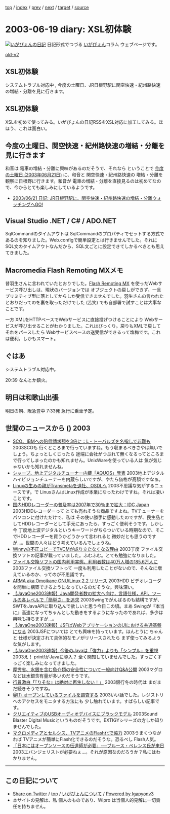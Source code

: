 [top](../index.html) 
 / [index](index.html) 
 / [prev](ig030617.html) 
 / [next](ig030620.html) 
 / [target](http://www.igapyon.jp/igapyon/diary/2003/ig030619.html) 
 / [source](https://github.com/igapyon/diary/blob/master/2003/ig030619.src.md) 

2003-06-19 diary: XSL初体験
=====================================================================================================
[![いがぴょんの日記](http://www.igapyon.jp/igapyon/diary/images/iga200306s.jpg "いがぴょん")](http://www.igapyon.jp/igapyon/diary/memo/memoigapyon.html) 日記形式でつづる [いがぴょん](http://www.igapyon.jp/igapyon/diary/memo/memoigapyon.html)コラム ウェブページです。

[old-v2](ig030619-orig.html)

## XSL初体験

システムトラブル対応中 , 今度の土曜日、JR日根野駅に関空快速・紀州路快速の増結・分離を見に行きます。


## XSL初体験

XSLを初めて使ってみる。いがぴょんの日記RSSをXSL対応に加工してみる。ほほう、これは面白い。

## 今度の土曜日、関空快速・紀州路快速の増結・分離を見に行きます

和音は 電車の増結・分離に興味があるのだそうで、それなら ということで [今度の土曜日 (2003年06月21日)](ig030621.html) に、和音と 関空快速・紀州路快速の 増結・分離を観察に日根野に行きます。和音が 電車の増結・分離を直接見るのは初めてなので、今からとても楽しみにしているようです。

* [2003/06/21 日記: JR日根野駅に、関空快速・紀州路快速の増結・分離ウォッチングへGO!](ig030621.html)

## Visual Studio .NET / C# / ADO.NET

SqlCommandのタイムアウトは SqlCommandのプロパティでセットする方式であるのを知りました。Web.configで簡単設定とは行きませんでした。それに
SQL文のタイムアウトなんだから、SQL文ごとに設定できてしかるべきとも思えてきました。

## Macromedia Flash Remoting MXメモ

昔羽生さんに言われていたとおりでした。[Flash Remoting MX](http://www.macromedia.com/jp/software/flashremoting/) を使ったWebサービス呼び出しは、現状のバージョンでは オブジェクトの戻しができず、一旦プリミティブ型に落としてからしか受信できませんでした。羽生さんの言われたとおりだってのを裏を取っただけでした (苦笑) でも自部署で試すことは大事なことです。

一方 XMLをHTTPベースでWebサービスに直接投げつけることにより Webサービスが呼び出せることがわかりました。これはびっくり。戻りもXMLで戻してそれをパースしたら Webサービスベースの送受信ができるって塩梅です。これは便利。しかもスマート。

## ぐはあ

システムトラブル対応中。

20:39 なんとか鎮火。

## 明日は和歌山出張

明日の朝、阪急豊中 7:33発 急行に乗車予定。

## 世間のニュースから () 2003

* [SCO、IBMへの賠償請求額を3倍に：L・トーバルズを名指しで非難も](http://japan.cnet.com/news/ent/story/0,2000047623,20055545,00.htm)  2003SCOも 行くところまで行っていますね。もう収まるべきさやは無いでしょう。ちょっとしくじったら 途端に会社がつぶれて無くなるってところまで行ってしまったのかも知れません。UnixWareを使っている人は 気が気じゃないかも知れませんね。
* [シャープ、地上デジタルチューナー内蔵「AQUOS」発表](http://www.zdnet.co.jp/news/0306/17/njbt_01.html)  2003地上デジタルハイビジョンチューナーを内蔵らしいですが、やたら価格が高額ですなぁ。
* [Linuxの生みの親がTransmetaを退社、OSDLへ](http://biztech.nikkeibp.co.jp/wcs/leaf/CID/onair/biztech/pc/252743)  2003不思議な気がするニュースです。で LinusさんはLinux作成が本業になったわけですね。それは凄いことです。
* [国内HDDレコーダーの普及率は2007年で30％まで拡大：IDC Japan](http://japan.cnet.com/news/tech/story/0,2000047674,20055645,00.htm)  2003HDDレコーダーって とても売れそうな商品ですよね。TVチューナーをパソコンに付けただけで、私は その使い勝手に感動したのですが、民生品としてHDDレコーダーとして手元にあったら、すっごく便利そうです。しかし 今 丁度地上波デジタルというキーワードがちらついている時期なので、そこでHDDレコーダーを買うかどうかって言われると 微妙だとも思うのですが…。世間の人々はどう考えているんでしょうね。
* [Winnyの不正コピーでTVCMが成り立たなくなる理由](http://japan.cnet.com/news/pers/story/0,2000047682,20055361,00.htm)  2003丁度 ファイル交換ソフトの記事が載っていました。ふむふむ。とても勉強になりました。
* [ファイル交換ソフトの国内利用実態、利用者数は40万人増の185.6万人に](http://japan.cnet.com/svc/rss?id=1261.47623.55628)  2003ファイル交換ソフトって 一度も利用したことがないので、そんなに増えているのか、ってのが不思議です。
* [ARMA aka Omoikane GNU/Linux 2.2 リリース](http://japan.internet.com/linuxtoday/20030618/3.html)  2003HDD ビデオレコーダを間単に構築できるようになっているのだそうな。興味深い。
* [【JavaOne2003速報】Java開発者数の拡大へ向け，言語仕様，API，ツールの各レベルで「簡単さ」を追求](http://itpro.nikkeibp.co.jp/free/ITPro/NEWS/20030613/1/)  2003Swingでがんばるのも結構ですが、SWTをJavaAPIに取り込んで欲しいと思う今日この頃。まあ Swingが『本当に』高速になってちゃんとした動きをするようになったのであれば、多少は興味も持ちますが…。
* [【JavaOne2003速報】JSFはWebアプリケーションのUIにおける共通基盤になる](http://itpro.nikkeibp.co.jp/free/NBY/NEWS/20030613/3/)  2003JSFについては とても興味を持っています。ほんとうに ちゃんと 仕様が決定されて具体的なモノがリリースされたら まず使ってみるような気がします。
* [【JavaOne2003速報】今後のJavaは「強力」よりも「シンプル」を重視](http://itpro.nikkeibp.co.jp/free/NBY/NEWS/20030611/2/)  2003え！ printfがJavaに導入？ 全く関知していませんでした。すっごくすっごく楽しみになってきました。
* [厚労省、水銀を含む魚介類の安全性について一般向けQ&A公開](http://medwave2.nikkeibp.co.jp/wcs/med/leaf?CID=onair/medwave/tpic/252711)  2003マグロなどは水銀含有量が多いのだそうです。
* [行員激白「『りそな』は絶対に再生しない！」](http://biztech.nikkeibp.co.jp/wcs/leaf/CID/onair/biztech/biz/252488)  2003銀行冬の時代は まだまだ続きそうですね。
* [@IT: オープンしているファイルを調査する](http://www.atmarkit.co.jp/fwin2k/win2ktips/306openfiles/openfiles.html)  2003いい話でした。レジストリへのアクセスをモニタする方法にも 少し触れています。すばらしい記事です。
* [クリエイティブのUSBオーディオデバイスにブラックモデル](http://www.zdnet.co.jp/news/0306/19/njbt_05.html)  2003Sound Blaster Digital Musicというものだそうです。EXTIGYシリーズの方しか知りませんでした。
* [マクロメディアとセルシス、TVアニメのFlash化で協力](http://www.zdnet.co.jp/news/0306/19/njbt_06.html)  2003うまくつながれば TVアニメが簡単にFlash化できるのだそうな。恐るべし Flash人気。
* [「日本にはオープンソースの伝道師が必要」---ブルース・ペレンス氏が来日](http://japan.cnet.com/news/ent/story/0,2000047623,20055703,00.htm)  2003エバンジェリストが必要ねぇ…。それが原因なのだろうか？私にはわかりません。


----------------------------------------------------------------------------------------------------

## この日記について

* [Share on Twitter](https://twitter.com/intent/tweet?hashtags=igapyon%2Cdiary%2C%E3%81%84%E3%81%8C%E3%81%B4%E3%82%87%E3%82%93&text=XSL%E5%88%9D%E4%BD%93%E9%A8%93&url=http%3A%2F%2Fwww.igapyon.jp%2Figapyon%2Fdiary%2F2003%2Fig030619.html) / [top](../index.html) / [いがぴょんについて](http://www.igapyon.jp/igapyon/diary/memo/memoigapyon.html) / [Powered by Igapyonv3](https://github.com/igapyon/igapyonv3)
* 本サイトの見解は、私 個人のものであり、Wipro は当個人的見解に一切責任を持ちません。 
